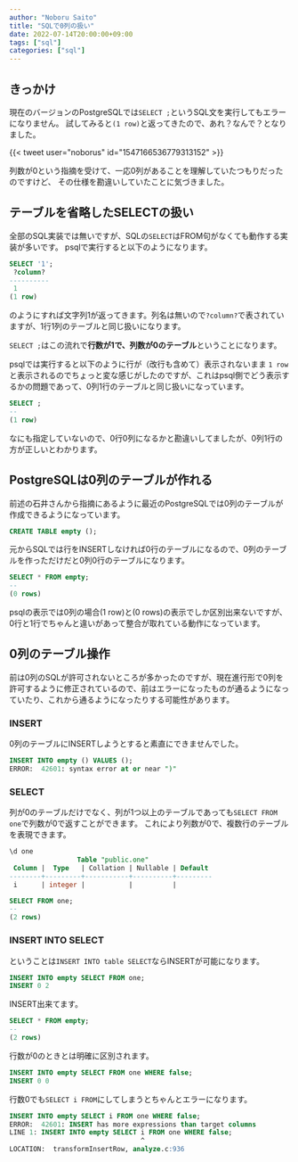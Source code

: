 ```yaml
---
author: "Noboru Saito"
title: "SQLで0列の扱い"
date: 2022-07-14T20:00:00+09:00
tags: ["sql"]
categories: ["sql"]
---
```


## きっかけ

現在のバージョンのPostgreSQLでは`SELECT ;`というSQL文を実行してもエラーになりません。
試してみると`(1 row)`と返ってきたので、あれ？なんで？となりました。

{{< tweet user="noborus" id="1547166536779313152" >}}

列数が0という指摘を受けて、一応0列があることを理解していたつもりだったのですけど、
その仕様を勘違いしていたことに気づきました。

## テーブルを省略したSELECTの扱い

全部のSQL実装では無いですが、SQLの`SELECT`はFROM句がなくても動作する実装が多いです。
psqlで実行すると以下のようになります。

```SQL
SELECT '1';
 ?column? 
----------
 1
(1 row)
```

のようにすれば文字列1が返ってきます。列名は無いので`?column?`で表されていますが、1行1列のテーブルと同じ扱いになります。

`SELECT ;`はこの流れで**行数が1で、列数が0のテーブル**ということになります。

psqlでは実行すると以下のように行が（改行も含めて）表示されないまま `1 row` と表示されるのでちょっと変な感じがしたのですが、これはpsql側でどう表示するかの問題であって、0列1行のテーブルと同じ扱いになっています。

```SQL
SELECT ;
--
(1 row)
```

なにも指定していないので、0行0列になるかと勘違いしてましたが、0列1行の方が正しいとわかります。

## PostgreSQLは0列のテーブルが作れる

前述の石井さんから指摘にあるように最近のPostgreSQLでは0列のテーブルが作成できるようになっています。

```SQL
CREATE TABLE empty ();
```

元からSQLでは行をINSERTしなければ0行のテーブルになるので、0列のテーブルを作っただけだと0列0行のテーブルになります。

```SQL
SELECT * FROM empty;
--
(0 rows)
```

psqlの表示では0列の場合(1 row)と(0 rows)の表示でしか区別出来ないですが、0行と1行でちゃんと違いがあって整合が取れている動作になっています。

## 0列のテーブル操作

前は0列のSQLが許可されないところが多かったのですが、現在進行形で0列を許可するように修正されているので、前はエラーになったものが通るようになっていたり、これから通るようになったりする可能性があります。

### INSERT

0列のテーブルにINSERTしようとすると素直にできませんでした。

```SQL
INSERT INTO empty () VALUES ();
ERROR:  42601: syntax error at or near ")"
```

### SELECT

列が0のテーブルだけでなく、列が1つ以上のテーブルであっても`SELECT FROM one`で列数が0で返すことができます。
これにより列数が0で、複数行のテーブルを表現できます。

```SQL
\d one
                 Table "public.one"
 Column |  Type   | Collation | Nullable | Default 
--------+---------+-----------+----------+---------
 i      | integer |           |          | 
```

```SQL
SELECT FROM one;
--
(2 rows)
```

### INSERT INTO SELECT

ということは`INSERT INTO table SELECT`ならINSERTが可能になります。

```SQL
INSERT INTO empty SELECT FROM one;
INSERT 0 2
```

INSERT出来てます。

```SQL
SELECT * FROM empty;
--
(2 rows)
```

行数が0のときとは明確に区別されます。

```SQL
INSERT INTO empty SELECT FROM one WHERE false;
INSERT 0 0
```

行数0でも`SELECT i FROM`にしてしまうとちゃんとエラーになります。

```SQL
INSERT INTO empty SELECT i FROM one WHERE false;
ERROR:  42601: INSERT has more expressions than target columns
LINE 1: INSERT INTO empty SELECT i FROM one WHERE false;
                                 ^
LOCATION:  transformInsertRow, analyze.c:936
```
